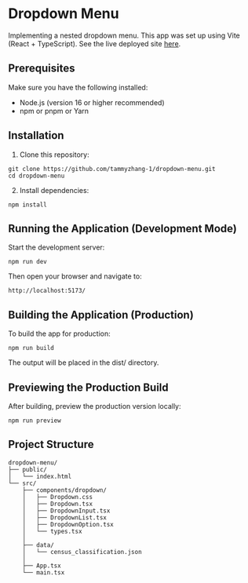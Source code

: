 # Dropdown Menu

Implementing a nested dropdown menu. This app was set up using Vite (React + TypeScript). See the live deployed site [here](https://tammy-zhang.com/dropdown-menu/).

## Prerequisites
Make sure you have the following installed:
- Node.js (version 16 or higher recommended)
- npm or pnpm or Yarn

## Installation
1. Clone this repository:
```
git clone https://github.com/tammyzhang-1/dropdown-menu.git
cd dropdown-menu
```
2. Install dependencies:
```
npm install
```

## Running the Application (Development Mode)
Start the development server:
```
npm run dev
```
Then open your browser and navigate to:
```
http://localhost:5173/
```

## Building the Application (Production)
To build the app for production:
```
npm run build
```
The output will be placed in the dist/ directory.

## Previewing the Production Build
After building, preview the production version locally:
```
npm run preview
```

## Project Structure
```
dropdown-menu/
├── public/
│   └── index.html         
└── src/
    ├── components/dropdown/
    │   ├── Dropdown.css
    │   ├── Dropdown.tsx
    │   ├── DropdownInput.tsx
    │   ├── DropdownList.tsx
    │   ├── DropdownOption.tsx
    │   └── types.tsx
    │
    ├── data/
    │   └── census_classification.json
    │
    ├── App.tsx
    └── main.tsx             
```
